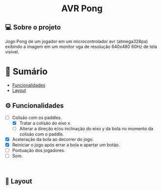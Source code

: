 <div align="center">

# AVR Pong
</div>

## 💻 Sobre o projeto

Jogo Pong de um jogador em um microcontrolador avr (atmega328pa) exibindo a imagem em um monitor vga de resolução 640x480 60Hz de tela visível.

# :scroll: Sumário

- [Funcionalidades](#⚙️-Funcionalidades)
- [Layout](#🎨-Layout)

## ⚙️ Funcionalidades

- [ ] Colisão com os paddles.
    - [x] Tratar a colisão do eixo x.
    - [ ] Alterar a direção e/ou inclinação do eixo y da bola no momento da colisão com o paddle.
- [x] Aceleração da bola ao decorrer do jogo.
- [x] Reiniciar o jogo após errar a bola e apertar um botão.
- [ ] Pontuação dos jogadores.
- [ ] Som.

<br/>

## 🎨 Layout

